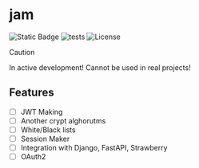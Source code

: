 # jam

![Static Badge](https://img.shields.io/badge/Python-3.13-blue?logo=python&logoColor=white)
![tests](https://github.com/lyaguxafrog/jam/actions/workflows/run-tests.yml/badge.svg) ![License](https://img.shields.io/badge/Licese-MIT-grey?link=https%3A%2F%2Fgithub.com%2Flyaguxafrog%2Fjam%2Fblob%2Frelease%2FLICENSE.md)


> [!CAUTION]
> In active development! Cannot be used in real projects!
> 


## Features
- [ ] JWT Making
- [ ] Another crypt alghorutms
- [ ] White/Black lists
- [ ] Session Maker
- [ ] Integration with Django, FastAPI, Strawberry
- [ ] OAuth2
